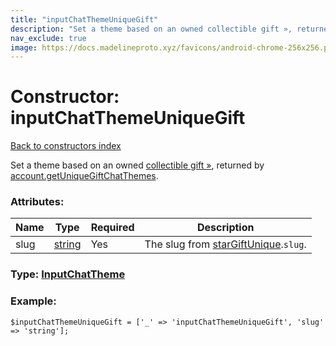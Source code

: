 ```yaml
---
title: "inputChatThemeUniqueGift"
description: "Set a theme based on an owned collectible gift », returned by account.getUniqueGiftChatThemes."
nav_exclude: true
image: https://docs.madelineproto.xyz/favicons/android-chrome-256x256.png
---
```

# Constructor: inputChatThemeUniqueGift  
[Back to constructors index](/API_docs/constructors/index.html)



Set a theme based on an owned [collectible gift »](https://core.telegram.org/api/gifts#collectible-gifts), returned by [account.getUniqueGiftChatThemes](../methods/account.getUniqueGiftChatThemes.html).

### Attributes:

| Name     |    Type       | Required | Description |
|----------|---------------|----------|-------------|
|slug|[string](/API_docs/types/string.html) | Yes|The slug from [starGiftUnique](../constructors/starGiftUnique.html).`slug`.|



### Type: [InputChatTheme](/API_docs/types/InputChatTheme.html)


### Example:

```
$inputChatThemeUniqueGift = ['_' => 'inputChatThemeUniqueGift', 'slug' => 'string'];
```  
